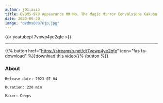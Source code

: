 ```yaml
---
author: j91.asia
title: DVDMS-970 Appearance MM No. The Magic Mirror Convulsions Gakuburu Incontinence Tobizio Blowing Blue Sky Public Recording!
date: 2023-06-30
image: "dvdms00970jp.jpg"
---
```



{{< youtubepl 7vewp4ye2qfe >}}
___

{{% button href="https://streamsb.net/d/7vewp4ye2qfe" icon="fas fa-download" %}}download this video{{% /button %}}
### About

`Release date: 2023-07-04`

`Duration: 220 min`

`Maker:	Deeps`